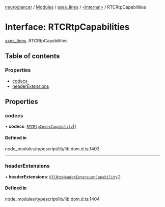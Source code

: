 [neuroglancer](../README.md) / [Modules](../modules.md) / [axes\_lines](../modules/axes_lines.md) / [<internal\>](../modules/axes_lines._internal_.md) / RTCRtpCapabilities

# Interface: RTCRtpCapabilities

[axes_lines](../modules/axes_lines.md).[<internal>](../modules/axes_lines._internal_.md).RTCRtpCapabilities

## Table of contents

### Properties

- [codecs](axes_lines._internal_.RTCRtpCapabilities.md#codecs)
- [headerExtensions](axes_lines._internal_.RTCRtpCapabilities.md#headerextensions)

## Properties

### codecs

• **codecs**: [`RTCRtpCodecCapability`](axes_lines._internal_.RTCRtpCodecCapability.md)[]

#### Defined in

node_modules/typescript/lib/lib.dom.d.ts:1403

___

### headerExtensions

• **headerExtensions**: [`RTCRtpHeaderExtensionCapability`](axes_lines._internal_.RTCRtpHeaderExtensionCapability.md)[]

#### Defined in

node_modules/typescript/lib/lib.dom.d.ts:1404
